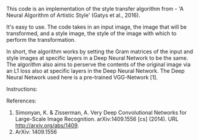 This code is an implementation of the style transfer algorithm from - 'A Neural Algorithm of Artistic Style' (Gatys et al., 2016).

It's easy to use.  The code takes in an input image, the image that will be transformed, and a style image, the style of the image with which to perform the transformation.  

In short, the algorithm works by setting the Gram matrices of the input and style images at specific layers in a Deep Neural Network to be the same.  The algorithm also aims to perserve the contents of the original image via an L1 loss also at specific layers in the Deep Neural Network.  The Deep Neural Network used here is a pre-trained VGG-Network [1].


Instructions:



References:
1. Simonyan, K. & Zisserman, A. Very Deep Convolutional Networks for Large-Scale Image
Recognition. arXiv:1409.1556 [cs] (2014). URL http://arxiv.org/abs/1409.
1556. ArXiv: 1409.1556
